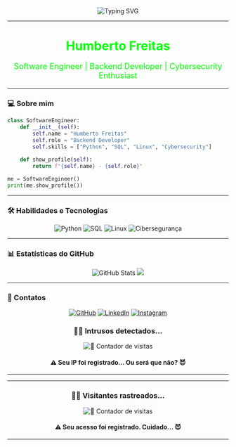 <div align="center">
  <img src="https://readme-typing-svg.herokuapp.com?color=%2300FF00&size=25&center=true&vCenter=true&width=600&lines=Bem-vindo+ao+meu+perfil!;Engenheiro+de+Software;Backend+Developer;Cybersecurity+Enthusiast" alt="Typing SVG"/>
</div>

---

<h1 align="center" style="color: #00FF00;">Humberto Freitas</h1>
<p align="center" style="color: #00FF00; font-size: 18px;">Software Engineer | Backend Developer | Cybersecurity Enthusiast</p>

---

### 💻 Sobre mim
```python
class SoftwareEngineer:
    def __init__(self):
        self.name = "Humberto Freitas"
        self.role = "Backend Developer"
        self.skills = ["Python", "SQL", "Linux", "Cybersecurity"]
        
    def show_profile(self):
        return f"{self.name} - {self.role}"

me = SoftwareEngineer()
print(me.show_profile())
```

---

### 🛠️ Habilidades e Tecnologias
<div align="center">
  <img src="https://img.shields.io/badge/Python-3776AB?style=for-the-badge&logo=python&logoColor=white" alt="Python"/>
  <img src="https://img.shields.io/badge/SQL-4479A1?style=for-the-badge&logo=postgresql&logoColor=white" alt="SQL"/>
  <img src="https://img.shields.io/badge/Linux-FCC624?style=for-the-badge&logo=linux&logoColor=black" alt="Linux"/>
  <img src="https://img.shields.io/badge/Cybersecurity-2B2D3C?style=for-the-badge&logo=firewall&logoColor=white" alt="Cibersegurança"/>
</div>

---

### 📊 Estatísticas do GitHub
<div align="center">
  <img src="https://github-readme-stats.vercel.app/api?username=FreitasCyberSec&show_icons=true&theme=radical&hide_border=true" alt="GitHub Stats"/>
  <img src="https://github-readme-streak-stats.herokuapp.com/?user=FreitasCyberSec&theme=tokyonight&hide_border=true" />
</div>

---

### 🔗 Contatos
<p align="center">
  <a href="https://github.com/FreitasCyberSec"><img src="https://img.shields.io/badge/GitHub-000000?style=for-the-badge&logo=github&logoColor=white" alt="GitHub"/></a>
  <a href="https://www.linkedin.com/in/humberto-freitas-a0ba95274/"><img src="https://img.shields.io/badge/LinkedIn-0A66C2?style=for-the-badge&logo=linkedin&logoColor=white" alt="LinkedIn"/></a>
  <a href="https://www.instagram.com/humbertofreitasbh/"><img src="https://img.shields.io/badge/Instagram-E4405F?style=for-the-badge&logo=instagram&logoColor=white" alt="Instagram"/></a>
</p>

<h3 align="center">🕵️‍♂️ Intrusos detectados...</h3>

<p align="center">
  <img src="https://visitor-badge.laobi.icu/badge?page_id=FreitasCyberSec" alt="👀 Contador de visitas">
</p>

<h4 align="center">⚠️ Seu IP foi registrado... Ou será que não? 😈</h4>

---
---

<h3 align="center">🕵️‍♂️ Visitantes rastreados...</h3>

<p align="center">
  <img src="https://hits.sh/SEU-USUARIO/" alt="👀 Contador de visitas">
</p>

<h4 align="center">⚠️ Seu acesso foi registrado. Cuidado... 😈</h4>

---